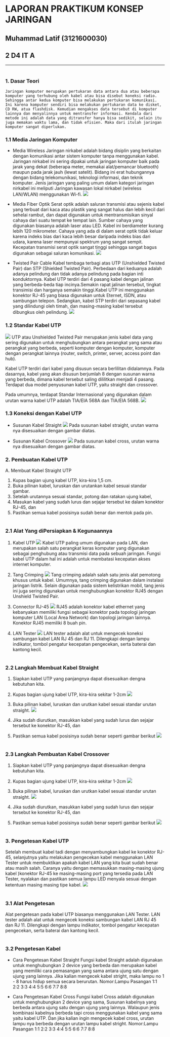 # LAPORAN PRAKTIKUM KONSEP JARINGAN
## Muhammad Latif (3121600030)
## 2 D4 IT A
---
#
#
#

### 1. Dasar Teori

    Jaringan komputer merupakan pertukaran data antara dua atau beberapa komputer yang terhubung oleh kabel atau bisa disebut koneksi radio. Sehingga antar kedua komputer bisa melakukan pertukaran komunikasi. Ini karena komputer sendiri bisa melakukan pertukaran data ke disket, CD RW, atua flashdisk. Kemudian mengakses data tersebut di komputer lainnya dan menyalinnya untuk mentransfer informasi. Kendala dari metode ini adalah data yang ditransfer hanya bisa sedikit, selain itu juga memakan waktu lama, dan tidak efisien. Maka dari itulah jaringan komputer sangat diperlukan.
    

### 1.1 Media Jaringan Komputer
- Media Wireless
Jaringan nirkabel adalah bidang disiplin yang berkaitan dengan komunikasi antar sistem komputer tanpa menggunakan kabel. Jaringan nirkabel ini sering dipakai untuk jaringan komputer baik pada jarak yang dekat (beberapa meter, memakai alat/pemancar bluetooth) maupun pada jarak jauh (lewat satelit).
Bidang ini erat hubungannya dengan bidang telekomunikasi, teknologi informasi, dan teknik komputer. Jenis jaringan yang paling umum dalam kategori jaringan nirkabel ini meliputi Jaringan kawasan lokal nirkabel (wireless LAN/WLAN) menggunakan Wi-fi.
![](https://maliki.id/wp-content/uploads/2021/01/Jenis-Jenis-Jaringan-Nirkabel-Beserta-Kelebihan-Dan-Kekurangannya-1170x731-1-768x480.jpg.webp)

- Media Fiber Optik
Serat optik adalah saluran transmisi atau sejenis kabel yang terbuat dari kaca atau plastik yang sangat halus dan lebih kecil dari sehelai rambut, dan dapat digunakan untuk mentransmisikan sinyal cahaya dari suatu tempat ke tempat lain. Sumber cahaya yang digunakan biasanya adalah laser atau LED. Kabel ini berdiameter kurang lebih 120 mikrometer.
Cahaya yang ada di dalam serat optik tidak keluar karena indeks bias dari kaca lebih besar daripada indeks bias dari udara, karena laser mempunyai spektrum yang sangat sempit. Kecepatan transmisi serat optik sangat tinggi sehingga sangat bagus digunakan sebagai saluran komunikasi.
![](https://maliki.id/wp-content/uploads/2021/01/Cara-Kerja-Fiber-Optik.jpg.webp)

- Twisted Pair Cable
Kabel tembaga terbagi atas UTP (Unshielded Twisted Pair) dan STP (Shielded Twisted Pair). Perbedaan dari keduanya adalah adanya pelindung dan tidak adanya pelindung pada bagian inti konduktornya.
Kabel UTP terdiri dari 4 pasang kabel dengan jalinan yang berbeda-beda tiap incinya.Semakin rapat jalinan tersebut, tingkat transimisi dan harganya semakin tinggi.Kabel UTP ini menggunakan konektor RJ-45 yang biasa digunakan untuk Eternet, ISDN, atau sambungan telepon.
Sedangkan, kabel STP terdiri dari sepasang kabel yang dilindungi oleh timah, dan masing-masing kabel tersebut dibungkus oleh pelindung.
![](https://ae01.alicdn.com/kf/H3400a1a11e964f4eb2de0daf72aa1323a/Audiocrast-P101-Kabel-Tembaga-Murni-Listrik-Kawat-Kabel-untuk-DIY-Audiophile-Amplifier-Pemutar-CD-Kabel-Listrik.jpg_Q90.jpg_.webp)

### 1.2 Standar Kabel UTP
![](https://4winmobile.com/wp-content/uploads/2019/10/kabel-UTP.png)
UTP atau Unshielded Twisted Pair merupakan jenis kabel data yang sering digunakan untuk menghubungkan antara perangkat yang sama atau perangkat yang berbeda, seperti komputer dengan komputer, komputer dengan perangkat lainnya (router, switch, printer, server, access point dan hub).

Kabel UTP terdiri dari kabel yang disusun secara berlilitan didalamnya. Pada dasarnya, kabel yang akan disusun berjumlah 8 dengan susunan warna yang berbeda, dimana kabel tersebut saling dililitkan menjadi 4 pasang. Terdapat dua model penyusunan kabel UTP, yaitu straight dan crossover.

Pada umumnya, terdapat Standar Internasional yang digunakan dalam urutan warna kabel UTP adalah TIA/EIA 568A dan TIA/EIA 568B.
![](https://www.nesabamedia.com/wp-content/uploads/2018/06/standar-kabel.jpg)

### 1.3 Koneksi dengan Kabel UTP
- Susunan Kabel Straight
![](https://1.bp.blogspot.com/-KQPexVn8T90/YJH7i8M63PI/AAAAAAAAAXc/eNxQVHgjgYMWUX4WGA9v6Aanqn6IEZMqgCLcBGAsYHQ/s1010/1.png)
Pada susunan kabel straight, urutan warna nya disesuaikan dengan gambar diatas.

- Susunan Kabel Crossover
![](https://www.serba.site/wp-content/uploads/2020/04/Kabel-Cross.png)
Pada susunan kabel cross, urutan warna nya disesuaikan dengan gambar diatas.

### 2. Pembuatan Kabel UTP
A. Membuat Kabel Straight UTP

1. Kupas bagian ujung kabel UTP, kira-kira 1,5 cm.
2. Buka pilinan kabel, luruskan dan urutankan kabel sesuai standar gambar.
3. Setelah urutannya sesuai standar, potong dan ratakan ujung kabel,
4. Masukan kabel yang sudah lurus dan sejajar tersebut ke dalam konektor RJ-45, dan
5. Pastikan semua kabel posisinya sudah benar dan mentok pada pin.

#
#
#

### 2.1 Alat Yang diPersiapkan & Kegunaannya
1. Kabel UTP
![](https://i0.wp.com/pemasangan.com/wp-content/uploads/2018/10/Gambar-Pendukung-Artikel-1.jpg?fit=600%2C263&ssl=1)
Kabel UTP paling umum digunakan pada LAN, dan merupakan salah satu perangkat keras komputer yang digunakan sebagai penghubung atau transmisi data pada sebuah jaringan. Fungsi kabel UTP dalam hal ini adalah untuk membatasi kecepatan akses internet komputer.

2. Tang Crimping
![](https://cf.shopee.co.id/file/e3f5cf6f06158d23440ce3a743345e05)
Tang crimping adalah salah satu jenis alat pemotong khusus untuk kabel. Umumnya, tang crimping digunakan dalam instalasi jaringan listrik. Selain digunakan pada sistem kelistrikan mobil, tang jenis ini juga sering digunakan untuk menghubungkan konektor RJ45 dengan Unshield Twisted Pair.

3. Connector RJ-45
![](https://images.tokopedia.net/img/cache/700/product-1/2018/9/27/36423953/36423953_dd235b6c-95dc-4a26-b7db-11c53d2d19ba_500_500.jpg)
RJ45 adalah konektor kabel ethernet yang kebanyakan memiliki fungsi sebagai konektor pada topologi jaringan komputer LAN (Local Area Network) dan topologi jaringan lainnya. Konektor RJ45 memiliki 8 buah pin.

4. LAN Tester
![](https://www.static-src.com/wcsstore/Indraprastha/images/catalog/full//110/MTA-7998653/oem_lan_tester_full02_jsyexp7t.jpg)
LAN tester adalah alat untuk mengecek koneksi sambungan kabel LAN RJ 45 dan RJ 11. Dilengkapi dengan lampu indikator, tombol pengatur kecepatan pengecekan, serta baterai dan kantong kecil.

# 
#
#

### 2.2 Langkah Membuat Kabel Straight 
1. Siapkan kabel UTP yang panjangnya dapat disesuaikan dengna kebutuhan kita.
2. Kupas bagian ujung kabel UTP, kira-kira sekitar 1-2cm
![](https://camo.githubusercontent.com/f00fe8ce51d9fca4b510529bfa782171897349887558423d2edfbf784c8f7656/68747470733a2f2f692e706f7374696d672e63632f39465064725037342f494d4732303232303832333135333833352e6a7067)

3. Buka pilinan kabel, luruskan dan urutkan kabel sesuai standar urutan straight.
![](https://camo.githubusercontent.com/d475922f3df0175a8c6a7a7c7c61d88685e276fdf4647ed39e72f9875cfe6afc/68747470733a2f2f692e706f7374696d672e63632f744a5136673752742f494d4732303232303832333135353134342e6a7067)

4. Jika sudah diurutkan, masukkan kabel yang sudah lurus dan sejajar tersebut ke konektor RJ-45, dan
5. Pastikan semua kabel posisinya sudah benar seperti gambar berikut
![](https://camo.githubusercontent.com/9644d1c4acbcbb856c4b13d77198143d33e3ca61da2b98aa157458c4e8ff652b/68747470733a2f2f692e706f7374696d672e63632f4e305a394e4c58712f494d4732303232303832333135353435312e6a7067)

#
#
#

### 2.3 Langkah Pembuatan Kabel Crossover
1. Siapkan kabel UTP yang panjangnya dapat disesuaikan dengna kebutuhan kita.
2. Kupas bagian ujung kabel UTP, kira-kira sekitar 1-2cm
![](https://camo.githubusercontent.com/f00fe8ce51d9fca4b510529bfa782171897349887558423d2edfbf784c8f7656/68747470733a2f2f692e706f7374696d672e63632f39465064725037342f494d4732303232303832333135333833352e6a7067)

3. Buka pilinan kabel, luruskan dan urutkan kabel sesuai standar urutan straight.
![](https://camo.githubusercontent.com/d475922f3df0175a8c6a7a7c7c61d88685e276fdf4647ed39e72f9875cfe6afc/68747470733a2f2f692e706f7374696d672e63632f744a5136673752742f494d4732303232303832333135353134342e6a7067)

4. Jika sudah diurutkan, masukkan kabel yang sudah lurus dan sejajar tersebut ke konektor RJ-45, dan
5. Pastikan semua kabel posisinya sudah benar seperti gambar berikut
![](https://camo.githubusercontent.com/9644d1c4acbcbb856c4b13d77198143d33e3ca61da2b98aa157458c4e8ff652b/68747470733a2f2f692e706f7374696d672e63632f4e305a394e4c58712f494d4732303232303832333135353435312e6a7067)

#
#
#

### 3. Pengetesan Kabel UTP 
Setelah membuat kabel tadi dengan menyambungkan kabel ke konektor RJ-45, selanjutnya yaitu melakukan pengecekan kabel menggunakan LAN Tester untuk membuktikan apakah kabel LAN yang kita buat sudah benar atau masih salah. Caranya yaitu dengan memasukkan masing-masing ujung kabel )konektor RJ-45 ke masing-masing port yang tersedia pada LAN Tester, nyalakan dan pastikan semua lampu LED menyala sesuai dengan ketentuan masing masing tipe kabel. 
![](https://camo.githubusercontent.com/fb60a06a3c0e8a637a7d0b3e1ba0bf3daefde5ddb12d43cabb52a61d5bac74d5/68747470733a2f2f7777772e636572697374656b6e6f2e636f6d2f77702d636f6e74656e742f75706c6f6164732f323031332f31302f6c616e2d7461737465722d312e6a7067)

#
#
#

### 3.1 Alat Pengetesan
Alat pengetesan pada kabel UTP biasanya menggunakan LAN Tester. LAN tester adalah alat untuk mengecek koneksi sambungan kabel LAN RJ 45 dan RJ 11. Dilengkapi dengan lampu indikator, tombol pengatur kecepatan pengecekan, serta baterai dan kantong kecil.

#
#
#

### 3.2 Pengetesan Kabel
- Cara Pengetesan Kabel Straight
Fungsi kabel Straight adalah digunakan untuk menghubungkan 2 device yang berbeda dan merupakan kabel yang memiliki cara pemasangan yang sama antara ujung satu dengan ujung yang lainnya. Jika kalian mengecek kabel stright, maka lampu no 1 - 8 harus hidup semua secara berurutan.
Nomor:Lampu Pasangan 1:1 2:2 3:3 4:4 5:5 6:6 7:7 8:8

- Cara Pengetesan Kabel Cross
Fungsi kabel Cross adalah digunakan untuk menghubungkan 2 device yang sama, Susunan kabelnya yang berbeda antara ujung satu dengan ujung yang lainnya. Walaupun jenis kombinasi kabelnya berbeda tapi cross menggunakan kabel yang sama yaitu kabel UTP. Dan jika kalian ingin mengecek kabel cross, urutan lampu nya berbeda dengan urutan lampu kabel stright.
Nomor:Lampu Pasangan 1:1 2:2 3:3 4:4 5:5 6:6 7:7 8:8